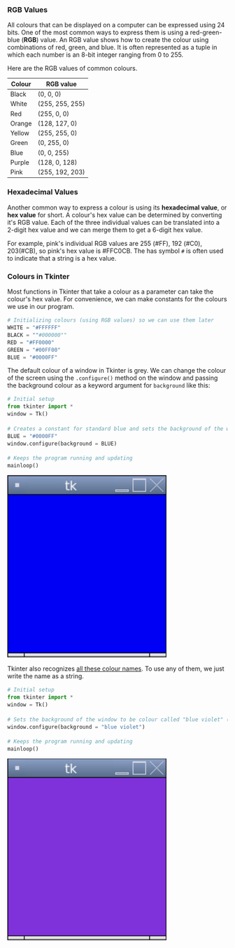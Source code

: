 ### RGB Values

All colours that can be displayed on a computer can be expressed using 24 bits. One of the most common ways to express them is using a red-green-blue (**RGB**) value. An RGB value shows how to create the colour using combinations of red, green, and blue. It is often represented as a tuple in which each number is an 8-bit integer ranging from 0 to 255.

Here are the RGB values of common colours.

| Colour | RGB value       |
| ------ | --------------- |
| Black  | (0, 0, 0)       |
| White  | (255, 255, 255) |
| Red    | (255, 0, 0)     |
| Orange | (128, 127, 0)   |
| Yellow | (255, 255, 0)   |
| Green  | (0, 255, 0)     |
| Blue   | (0, 0, 255)     |
| Purple | (128, 0, 128)   |
| Pink   | (255, 192, 203) |

### Hexadecimal Values

Another common way to express a colour is using its **hexadecimal value**, or **hex value** for short. A colour's hex value can be determined by converting it's RGB value. Each of the three individual values can be translated into a 2-digit hex value and we can merge them to get a 6-digit hex value. 

For example, pink's individual RGB values are 255 (#FF), 192 (#C0), 203(#CB), so pink's hex value is #FFC0CB. The has symbol `#` is often used to indicate that a string is a hex value.

### Colours in Tkinter

Most functions in Tkinter that take a colour as a parameter can take the colour's hex value. For convenience, we can make constants for the colours we use in our program.

```python
# Initializing colours (using RGB values) so we can use them later
WHITE = "#FFFFFF"
BLACK = ""#000000""
RED = "#FF0000"
GREEN = "#00FF00"
BLUE = "#0000FF"
```

The default colour of a window in Tkinter is grey. We can change the colour of the screen using the `.configure()` method on the window and passing the background colour as a keyword argument for `background` like this:

```python
# Initial setup
from tkinter import *
window = Tk()

# Creates a constant for standard blue and sets the background of the window to be this colour
BLUE = "#0000FF"
window.configure(background = BLUE)

# Keeps the program running and updating
mainloop()
```

![](../Images/Tk_Background_Colour1.png)

Tkinter also recognizes [all these colour names](https://www.tcl.tk/man/tcl/TkCmd/colors.html). To use any of them, we just write the name as a string.

```python
# Initial setup
from tkinter import *
window = Tk()

# Sets the background of the window to be colour called "blue violet" (from the list of recognized colour names)
window.configure(background = "blue violet")

# Keeps the program running and updating
mainloop()
```

![](../Images/Tk_Background_Colour_2.png)
